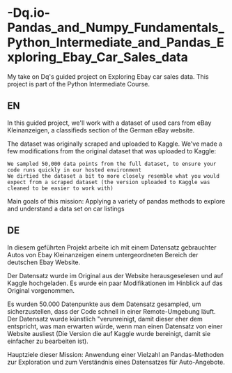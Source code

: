 # -Dq.io-Pandas_and_Numpy_Fundamentals_Python_Intermediate_and_Pandas_Exploring_Ebay_Car_Sales_data
My take on Dq's guided project on Exploring Ebay car sales data. This project is part of the Python Intermediate Course.

EN
------------------------------------------
In this guided project, we'll work with a dataset of used cars from eBay Kleinanzeigen, a classifieds section of the German eBay website.

The dataset was originally scraped and uploaded to Kaggle. We've made a few modifications from the original dataset that was uploaded to Kaggle:

    We sampled 50,000 data points from the full dataset, to ensure your code runs quickly in our hosted environment
    We dirtied the dataset a bit to more closely resemble what you would expect from a scraped dataset (the version uploaded to Kaggle was cleaned to be easier to work with)

Main goals of this mission:
    Applying a variety of pandas methods to explore and understand a data set on car listings
    
    
DE
------------------------------------------------
In diesem geführten Projekt arbeite ich mit einem Datensatz gebrauchter Autos von Ebay Kleinanzeigen einem untergeordneten Bereich der deutschen Ebay Website.

Der Datensatz wurde im Original aus der Website herausgeselesen und auf Kaggle hochgeladen. Es wurde ein paar Modifikationen im Hinblick auf das Original vorgenommen.

  Es wurden 50.000 Datenpunkte aus dem Datensatz gesampled, um sicherzustellen, dass der Code schnell in einer Remote-Umgebung läuft.
  Der Datensatz wurde künstlich "verunreinigt, damit dieser eher dem entspricht, was man erwarten würde, wenn man einen Datensatz von einer Website ausliest (Die Version die auf Kaggle wurde bereinigt, damit sie einfacher zu bearbeiten ist).
  
Hauptziele dieser Mission:
    Anwendung einer Vielzahl an Pandas-Methoden zur Exploration und zum Verständnis eines Datensatzes für Auto-Angebote.
